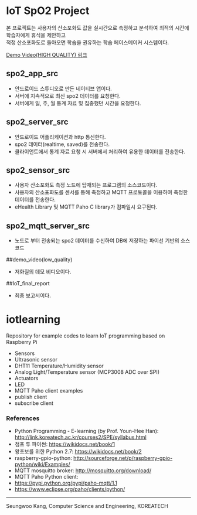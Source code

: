 # IoT SpO2 Project
본 프로젝트는 사용자의 산소포화도 값을 실시간으로 측정하고 분석하여 최적의 시간에 학습자에게 휴식을 제안하고  
적정 산소포화도로 돌아오면 학습을 권유하는 학습 페이스메이커 시스템이다. 
  
  
[Demo Video(HIGH QUALITY) 링크](https://www.youtube.com/watch?v=3DdKXlKkUwc&feature=youtu.be)


## spo2_app_src
- 안드로이드 스튜디오로 만든 네이티브 앱이다.
- 서버에 지속적으로 최신 spo2 데이터를 요청한다.
- 서버에게 일, 주, 월 통계 자료 및 집중했던 시간을 요청한다.

## spo2_server_src
- 안드로이드 어플리케이션과 http 통신한다.
- spo2 데이터(realtime, saved)를 전송한다.
- 클라이언트에서 통계 자료 요청 시 서버에서 처리하여 유용한 데이터를 전송한다.

## spo2_sensor_src
- 사용자 산소포화도 측정 노드에 탑재되는 프로그램의 소스코드이다.  
- 사용자의 산소포화도를 센서를 통해 측정하고 MQTT 프로토콜을 이용하여 측정한 데이터를 전송한다.
- eHealth Library 및 MQTT Paho C library가 컴파일시 요구된다.

## spo2_mqtt_server_src
- 노드로 부터 전송되는 spo2 데이터를 수신하여 DB에 저장하는 파이선 기반의 소스코드

##demo_video(low_quality)
- 저화질의 데모 비디오이다.

##IoT_final_report
- 최종 보고서이다.

# iotlearning
Repository for example codes to learn IoT programming based on Raspberry Pi
- Sensors
 - Ultrasonic sensor
 - DHT11 Temperature/Humidity sensor
 - Analog Light/Temperature sensor (MCP3008 ADC over SPI)
- Actuators
 - LED
- MQTT Paho client examples
 - publish client
 - subscribe client

### References
- Python Programming - E-learning (by Prof. Youn-Hee Han): http://link.koreatech.ac.kr/courses2/SPE/syllabus.html
- 점프 투 파이썬: https://wikidocs.net/book/1
- 왕초보를 위한 Python 2.7: https://wikidocs.net/book/2
- raspberry-gpio-python: http://sourceforge.net/p/raspberry-gpio-python/wiki/Examples/
- MQTT mosquitto broker: http://mosquitto.org/download/
- MQTT Paho Python client: 
 - https://pypi.python.org/pypi/paho-mqtt/1.1
 - https://www.eclipse.org/paho/clients/python/

---
Seungwoo Kang, Computer Science and Engineering, KOREATECH



